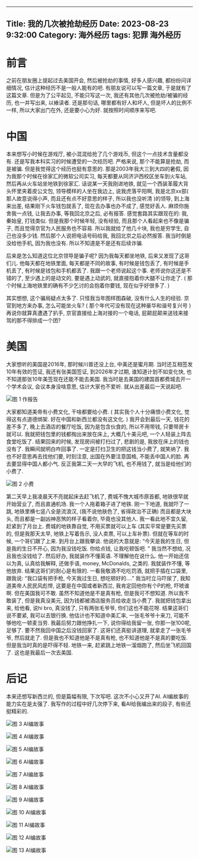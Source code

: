 ----
Title: 我的几次被抢劫经历
Date: 2023-08-23 9:32:00
Category: 海外经历
tags: 犯罪 海外经历
----

# 前言

之前在朋友圈上提起过去美国开会, 然后被抢劫的事情, 好多人感兴趣, 都纷纷问详细情况, 估计这种经历不是一般人能有的吧. 有朋友说可以写一篇文章, 于是就有了这篇文章. 但是为了公平起见, 不能只写这一次, 我还有其他几次被抢劫/被骗的经历, 也一并写出来, 以飨读者. 还是那句话, 哪里都有好人和坏人, 但是坏人的比例不一样, 所以大家出门在外, 还是要小心为好. 就按照时间顺序来写吧.

# 中国

本来想写小时候在游戏厅, 被小混混给抢了几个游戏币, 但这个一点技术含量都没有. 还是写我本科实习的时候遭受的一次经历吧. 严格来说, 那个不能算是抢劫, 而是被骗. 但是我觉得这个经历也挺有意思的. 那是2003年我大三到大四的暑假, 因为我那个时候在徐家汇的微软公司实习, 每天都要从同济沪西校区坐车到火车站, 然后再从火车站坐地铁到徐家汇. 话说某一天我刚进地铁, 就见一个西装革履大背头怀里夹着皮公文包, 领导模样的人坐在我边上, 说我虎落平阳啊, 我是北京xx部( 那人故意说得小声, 而且还有点不好意思的样子, 所以我也没听清 )的领导, 到上海来出差, 结果刚下火车钱包就丢了, 现在去办事也办不成了, 感觉好丢人. 麻烦你施舍我一点钱, 让我去办事, 等我回北京之后, 必有报答. 感觉套路其实跟现在的: 我, 秦始皇, 打钱类似. 但是我那个时候年轻, 没有经验, 而且那个人看起来也不像是骗子, 而且觉得京官为人民服务也不容易. 所以我就给了他几十块, 我也是穷学生, 自己也没多少钱. 然后那个人说把电话号码给我, 我回北京之后必然报答. 我当时倒是没给他手机, 因为我也没有. 所以不知道是不是还有后续诈骗. 

后来是怎么知道这位北京领导是骗子呢? 因为我每天都坐地铁, 后来又发现了这哥们儿. 他每天都在地铁里面, 每天都是不同的故事, 有时候是钱包丢了, 有时候是手机丢了, 有时候是钱包和手机都丢了. 我跟一个老师说起这个事. 老师说你这还是不错的了, 至少遇上的是动文的, 要是遇上动武的, 就直接抱着你大腿不让你走了. ( 那个时候上海地铁里的确有不少乞讨的会抱着你要钱, 现在似乎好很多了. )

其实想想, 这个骗局疑点太多了. 只怪我当年图样图森破, 没有什么人生的经验. 京官到地方来办事, 怎么可能坐火车? ( 那个年代可没有现在这种豪华和谐号复兴号 ) 再说你就算真遭遇了扒手, 京官直接给上海对接的一个电话, 屁颠屁颠来送钱来接驾的那不得排成一个团?

# 美国

大家想听的美国是2016年, 那时候川普还没上台, 中美还是蜜月期. 当时还互相签发10年有效的签证, 我还有张美国签证, 到2026年才过期, 谁知道计划不如变化快, 也不知道那张10年美签现在还能不能去美国. 我当时是去美国的建国首都费城去开一个学术会议, 会议本身没啥意思, 估计大家也不爱听. 就从出差最后一天说起吧.

![图 1 作报告](/uploads/2023/rob1.jpg)

大家都知道美帝有小费文化, 干啥都要给小费. ( 其实我个人十分痛恨小费文化, 觉得这有点道德绑架. 好在中国和新西兰都没有这文化. ) 我开会到最后一天, 钱花的差不多了, 晚上去酒店的餐厅吃饭, 因为是包含伙食的, 所以不用带钱, 只要带房卡就可以. 我就把钱包里的钱都掏出来放在床上, 大概几十美元吧, 一个人轻装上阵去食堂吃饭了. 结果回来的时候, 发现房间被打扫过了, 悲剧的是, 我放在床上的钱也没有了. 我瞬间就明白咋回事了. 一定是打扫卫生的把这钱当小费了, 就笑纳了. 我也不好意思再去找他们要, 时刻注意, 出国在外要注意国格, 不能丢中国人的脸. 再去要显得中国人都小气. 反正我第二天一大早的飞机, 也不用钱了, 就当是给他们的小费了.

![图 2 小费](/uploads/2023/rob2.jpg)

第二天早上我凌晨天不亮就起床去赶飞机了, 费城不愧大城市原首都, 地铁很早就开始营业了, 而且直通机场. 我一个人拖着箱子进了地铁. 刚一下地道, 我就吓了一跳, 地铁里横七竖八全是流浪汉, (我不说他肤色了, 省得政治不正确) 而且都是大块头, 而且都是一副凶神恶煞的样子看着你, 毕竟也没其他人. 我一看此地不宜久留, 赶紧到了月台上. 费城的地铁靠自觉, 不用买票就可以上车 (其实平常是要先买票的, 但是我那天太早, 地铁上写着告示, 没人卖票, 可以上车补票). 但就在等车的时候, 一个哥们跟了上来. 到月台上跟我攀谈. 他说的大意就是: “今天是我的生日, 但是我的生日不开心, 因为我没钱吃饭. 你给点钱, 让我吃顿饭吧. ” 我当然不想给, 况且我也没钱给了. 然后好办, 我就装作不懂英语. 不理解他在说什么. 他一开始还信以为真, 认真给我解释, 还做手语, money, McDonalds, 之类的. 我就装作不懂, 等他放弃. 结果这哥们的耐心是有限的. 一看我敬酒不吃吃罚酒, 就把手插在口袋里, 跟我说: “我口袋有把手枪, 今天我过生日, 想吃顿好的....” 我当时立马吓尿了, 我知道美帝人民民风彪悍, 这要是在中国或者新西兰, 我肯定回他你有个P的枪, 吓唬谁啊. 但在美国我可不敢. 虽然不知道他是不是真有枪, 但是我可不想知道. 所以我不敢装了, 但是我真没美元, 因为钱都被酒店服务员给收走当小费了. 我就把钱包拿出来, 给他看, 说hi bro, 真没钱了, 只有两张毛爷爷, 你们这也不能花呀. 结果这哥们说不要紧, 我可以去银行换. 他估计也不知道中美汇率, 一张毛爷爷十来刀, 可能不够他吃一顿麦当劳. 我最后努力跟他挣扎一下, 说你得给我留一张, 你那一张100呢, 足够了. 要不然我回中国之后没钱回家了. 这哥们还真挺讲道理, 就拿走了一张毛爷爷, 然后就走了. 但是我也不知道他是不是真有枪, 也不知道他是不是真的要吃饭. 但是我当时真的是吓得不轻. 地铁一来, 赶紧跳上地铁一溜烟跑了, 然后坐飞机回国了. 这也是我最后一次去美国. 

# 后记

本来还想写新西兰的, 但是篇幅有限, 下次写吧. 这次不小心又开了AI. AI编故事的能力实在是太强了. 我写作的过程中好几次停下来, 看AI给我编出来的段子, 有些还挺精彩的. 

![图 3 AI编故事](/uploads/2023/rob-copilot1.png)

![图 4 AI编故事](/uploads/2023/rob-copilot2.png)

![图 5 AI编故事](/uploads/2023/rob-copilot3.png)

![图 6 AI编故事](/uploads/2023/rob-copilot4.png)

![图 7 AI编故事](/uploads/2023/rob-copilot5.png)

![图 8 AI编故事](/uploads/2023/rob-copilot6.png)

![图 9 AI编故事](/uploads/2023/rob-copilot7.png)

![图 10 AI编故事](/uploads/2023/rob-copilot8.png)

![图 11 AI编故事](/uploads/2023/rob-copilot9.png)

![图 12 AI编故事](/uploads/2023/rob-copilot10.png)

![图 13 AI编故事](/uploads/2023/rob-copilot11.png)



